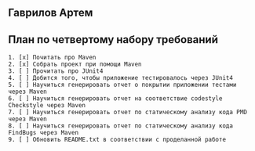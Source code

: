 ## Гаврилов Артем

## План по четвертому набору требований
    1. [x] Почитать про Maven
    2. [x] Собрать проект при помощи Maven
    3. [ ] Прочитать про JUnit4
    4. [ ] Добится того, чтобы приложение тестировалось через JUnit4
    5. [ ] Научиться генерировать отчет о покрытии приложении тестами через Maven
    6. [ ] Научиться генерировать отчет на соответствие codestyle Checkstyle через Maven
    7. [ ] Научиться генерировать отчет по статическому анализу кода PMD через Maven
    8. [ ] Научиться генерировать отчет по статическому анализу кода FindBugs через Maven
    9. [ ] Обновить README.txt в соответствии с проделанной работе
